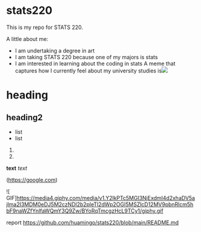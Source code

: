 # stats220
This is my repo for STATS 220. 

A little about me:

- I am undertaking a degree in art
- I am taking STATS 220 because one of my majors is stats
- I am interested in learning about the coding in stats
A meme that captures how I currently feel about my university studies is![](https://c.tenor.com/8druEACXtX8AAAAd/tenor.gif)

# heading
## heading2
- list
- list
1. 
2.

**text**
*text*

(https://google.com)



![ GIF]https://media4.giphy.com/media/v1.Y2lkPTc5MGI3NjExdmI4d2xhaDV5ajlma2I3MDM0eDJ5M2czNDl2b2pleTl2dWp2OGI5MSZlcD12MV9pbnRlcm5hbF9naWZfYnlfaWQmY3Q9Zw/BYoRqTmcgzHcL9TCy1/giphy.gif



report https://github.com/huamingo/stats220/blob/main/README.md

